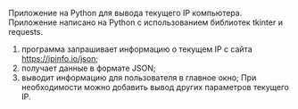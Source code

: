 Приложение на Python для вывода текущего IP компьютера.
Приложение написано на Python с использованием библиотек  tkinter и requests.
1. программа запрашивает информацию о текущем IP с сайта https://ipinfo.io/json;
2. получает данные в формате JSON;
3. выводит информацию для пользователя в главное окно;
При необходимости можно добавить вывод других параметров текущего IP.

